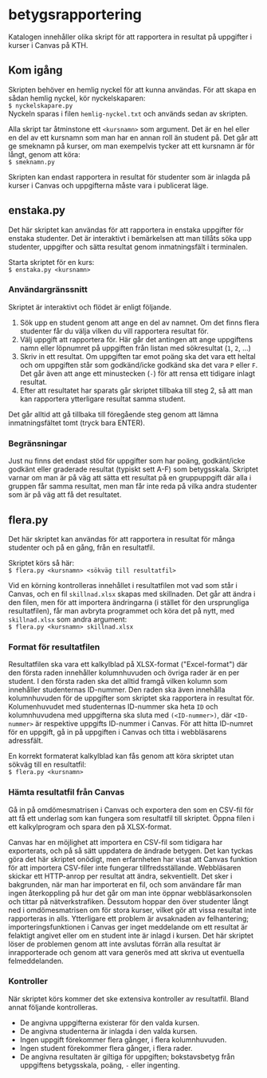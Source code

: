 # betygsrapportering
Katalogen innehåller olika skript för att rapportera in resultat på uppgifter i kurser i Canvas på KTH.

## Kom igång
Skripten behöver en hemlig nyckel för att kunna användas. För att skapa en sådan hemlig nyckel, kör nyckelskaparen:  
``$ nyckelskapare.py``  
Nyckeln sparas i filen `hemlig-nyckel.txt` och används sedan av skripten.

Alla skript tar åtminstone ett `<kursnamn>` som argument. Det är en hel eller en del av ett kursnamn som man har en annan roll än student på. Det går att ge smeknamn på kurser, om man exempelvis tycker att ett kursnamn är för långt, genom att köra:  
``$ smeknamn.py``

Skripten kan endast rapportera in resultat för studenter som är inlagda på kurser i Canvas och uppgifterna måste vara i publicerat läge.

## enstaka.py
Det här skriptet kan användas för att rapportera in enstaka uppgifter för enstaka studenter. Det är interaktivt i bemärkelsen att man tillåts söka upp studenter, uppgifter och sätta resultat genom inmatningsfält i terminalen.

Starta skriptet för en kurs:  
``$ enstaka.py <kursnamn>``

### Användargränssnitt
Skriptet är interaktivt och flödet är enligt följande.
1. Sök upp en student genom att ange en del av namnet. Om det finns flera studenter får du välja vilken du vill rapportera resultat för.
2. Välj uppgift att rapportera för. Här går det antingen att ange uppgiftens namn eller löpnumret på uppgiften från listan med sökresultat (`1`, `2`, ...)
3. Skriv in ett resultat. Om uppgiften tar emot poäng ska det vara ett heltal och om uppgiften står som godkänd/icke godkänd ska det vara `P` eller `F`. Det går även att ange ett minustecken (`-`) för att rensa ett tidigare inlagt resultat.
4. Efter att resultatet har sparats går skriptet tillbaka till steg 2, så att man kan rapportera ytterligare resultat samma student.

Det går alltid att gå tillbaka till föregående steg genom att lämna inmatningsfältet tomt (tryck bara ENTER).

### Begränsningar
Just nu finns det endast stöd för uppgifter som har poäng, godkänt/icke godkänt eller graderade resultat (typiskt sett A-F) som betygsskala. Skriptet varnar om man är på väg att sätta ett resultat på en gruppuppgift där alla i gruppen får samma resultat, men man får inte reda på vilka andra studenter som är på väg att få det resultatet.

## flera.py
Det här skriptet kan användas för att rapportera in resultat för många studenter och på en gång, från en resultatfil.

Skriptet körs så här:  
``$ flera.py <kursnamn> <sökväg till resultatfil>``

Vid en körning kontrolleras innehållet i resultatfilen mot vad som står i Canvas, och en fil `skillnad.xlsx` skapas med skillnaden. Det går att ändra i den filen, men för att importera ändringarna (i stället för den ursprungliga resultatfilen), får man avbryta programmet och köra det på nytt, med `skillnad.xlsx` som andra argument:  
``$ flera.py <kursnamn> skillnad.xlsx``

### Format för resultatfilen
Resultatfilen ska vara ett kalkylblad på XLSX-format ("Excel-format") där den första raden innehåller kolumnhuvuden och övriga rader är en per student. I den första raden ska det alltid framgå vilken kolumn som innehåller studenternas ID-nummer. Den raden ska även innehålla kolumnhuvuden för de uppgifter som skriptet ska rapportera in resultat för. Kolumenhuvudet med studenternas ID-nummer ska heta `ID` och kolumnhuvudena med uppgifterna ska sluta med `(<ID-nummer>)`, där `<ID-nummer>` är respektive uppgifts ID-nummer i Canvas. För att hitta ID-numret för en uppgift, gå in på uppgiften i Canvas och titta i webbläsarens adressfält.

En korrekt formaterat kalkylblad kan fås genom att köra skriptet utan sökväg till en resultatfil:  
``$ flera.py <kursnamn>``

### Hämta resultatfil från Canvas
Gå in på omdömesmatrisen i Canvas och exportera den som en CSV-fil för att få ett underlag som kan fungera som resultatfil till skriptet. Öppna filen i ett kalkylprogram och spara den på XLSX-format.

Canvas har en möjlighet att importera en CSV-fil som tidigara har exporterats, och på så sätt uppdatera de ändrade betygen. Det kan tyckas göra det här skriptet onödigt, men erfarnheten har visat att Canvas funktion för att importera CSV-filer inte fungerar tillfredsställande. Webbläsaren skickar ett HTTP-anrop per resultat att ändra, sekventiellt. Det sker i bakgrunden, när man har importerat en fil, och som användare får man ingen återkoppling på hur det går om man inte öppnar webbläsarkonsolen och tittar på nätverkstrafiken. Dessutom hoppar den över studenter långt ned i omdömesmatrisen om för stora kurser, vilket gör att vissa resultat inte rapporteras in alls. Ytterligare ett problem är avsaknaden av felhantering; importeringsfunktionen i Canvas ger inget meddelande om ett resultat är felaktigt angivet eller om en student inte är inlagd i kursen. Det här skriptet löser de problemen genom att inte avslutas förrän alla resultat är inrapporterade och genom att vara generös med att skriva ut eventuella felmeddelanden.

### Kontroller
När skriptet körs kommer det ske extensiva kontroller av resultatfil. Bland annat följande kontrolleras.
* De angivna uppgifterna existerar för den valda kursen.
* De angivna studenterna är inlagda i den valda kursen.
* Ingen uppgift förekommer flera gånger, i flera kolumnhuvuden.
* Ingen student förekommer flera gånger, i flera rader.
* De angivna resultaten är giltiga för uppgiften; bokstavsbetyg från uppgiftens betygsskala, poäng, `-` eller ingenting.
